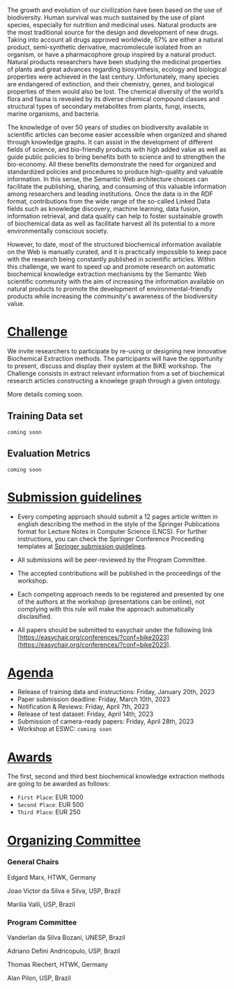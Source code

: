 The growth and evolution of our civilization have been based on the use of biodiversity. Human survival was much sustained by the use of plant species, especially for nutrition and medicinal uses. Natural products are the most traditional source for the design and development of new drugs. Taking into account all drugs approved worldwide, 67% are either a natural product, semi-synthetic derivative, macromolecule isolated from an organism, or have a pharmacophore group inspired by a natural product. Natural products researchers have been studying the medicinal properties of plants and great advances regarding biosynthesis, ecology and biological properties were achieved in the last century. Unfortunately, many species are endangered of extinction, and their chemistry, genes, and biological properties of them would also be lost. The chemical diversity of the world’s flora and fauna is revealed by its diverse chemical compound classes and structural types of secondary metabolites from plants, fungi, insects, marine organisms, and bacteria. 

The knowledge of over 50 years of studies on biodiversity available in scientific articles can become easier accessible when organized and shared through knowledge graphs. It can assist in the development of different fields of science, and bio-friendly products with high added value as well as guide public policies to bring benefits both to science and to strengthen the bio-economy. All these benefits demonstrate the need for organized and standardized policies and procedures to produce high-quality and valuable information. In this sense, the Semantic Web architecture choices can facilitate the publishing, sharing, and consuming of this valuable information among researchers and leading institutions. Once the data is in the RDF format, contributions from the wide range of the so-called Linked Data fields such as knowledge discovery, machine learning, data fusion, information retrieval, and data quality can help to foster sustainable growth of biochemical data as well as facilitate harvest all its potential to a more environmentally conscious society. 

However, to date, most of the structured biochemical information available on the Web is manually curated, and it is practically impossible to keep pace with the research being constantly published in scientific articles. Within this challenge, we want to speed up and promote research on automatic biochemical knowledge extraction mechanisms by the Semantic Web scientific community with the aim of increasing the information available on natural products to promote the development of environmental-friendly products while increasing the community's awareness of the biodiversity value.


# [Challenge](https://aksw.github.io/bike/#challenge)

We invite researchers to participate by re-using or designing new innovative Biochemical Extraction methods. The participants will have the opportunity to present, discuss and display their system at the BiKE workshop.
The Challenge consists in extract relevant information from a set of biochemical research articles constructing a knowlege graph through a given ontology.

More details coming soon.

## Training Data set

``coming soon``

## Evaluation Metrics

``coming soon``


# [Submission guidelines](https://aksw.github.io/bike/#challenge)

- Every competing approach should submit a 12 pages article written in english describing the method in the style of the Springer Publications format for Lecture Notes in Computer Science (LNCS). For further instructions, you can check the Springer Conference Proceeding templates at [Springer submission guidelines](https://www.springer.com/de/it-informatik/lncs/conference-proceedings-guidelines).

- All submissions will be peer-reviewed by the Program Committee. 

- The accepted contributions will be published in the proceedings of the workshop. 

- Each competing approach needs to be registered and presented by one of the authors at the workshop (presentations can be online), not complying with this rule will make the approach automatically disclasified.

- All papers should be submitted to easychair under the following link  [https://easychair.org/conferences/?conf=bike2023](https://easychair.org/conferences/?conf=bike2023).


# [Agenda](https://aksw.github.io/bike/#agenda)

- Release of training data and instructions: Friday, January 20th, 2023
- Paper submission deadline: Friday, March 10th, 2023
- Notification & Reviews: Friday, April 7th, 2023
- Release of test dataset: Friday, April 14th, 2023
- Submission of camera-ready papers: Friday, April 28th, 2023
- Workshop at ESWC: ``coming soon``

# [Awards](https://aksw.github.io/bike/#awards)

The first, second and third best biochemical knowledge extraction methods are going to be awarded as follows:

- ``First Place``: EUR 1000
- ``Second Place``: EUR 500
- ``Third Place``: EUR 250

# [Organizing Committee](https://aksw.github.io/bike/#organizing-committee)

### General Chairs

Edgard Marx, HTWK, Germany

Joao Victor da Silva e Silva, USP, Brazil

Marilia Valli, USP, Brazil

### Program Committee

Vanderlan da Silva Bozani, UNESP, Brazil

Adriano Defini Andricopulo, USP, Brazil

Thomas Riechert, HTWK, Germany

Alan Pilon, USP, Brazil



